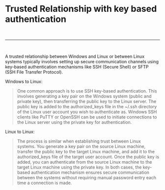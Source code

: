 <br>

#  Trusted Relationship with key based authentication

<br>

--------------------------------------------------------------------------------------------------

<br>


A trusted relationship between Windows and Linux or between Linux systems typically involves setting up secure communication channels using key-based authentication mechanisms like SSH (Secure Shell) or SFTP (SSH File Transfer Protocol).


Windows to Linux:

> One common approach is to use SSH key-based authentication. This involves generating a key pair on the Windows system (public and private key), then transferring the public key to the Linux server. The public key is added to the authorized_keys file in the ~/.ssh directory of the Linux user account you wish to authenticate as.
Windows SSH clients like PuTTY or OpenSSH can be used to initiate connections to the Linux server using the private key for authentication.


Linux to Linux:

> The process is similar when establishing trust between Linux systems. You generate a key pair on the source Linux machine, transfer the public key to the target Linux machine, and add it to the authorized_keys file of the target user account.
Once the public key is added, you can authenticate from the source Linux machine to the target Linux machine using the private key.
In both cases, the key-based authentication mechanism ensures secure communication between the systems without requiring manual password entry each time a connection is made.

